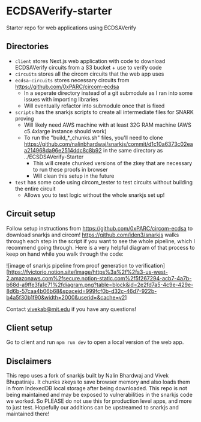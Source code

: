 # ECDSAVerify-starter

Starter repo for web applications using ECDSAVerify

## Directories

- `client` stores Next.js web application with code to download ECDSAVerify circuits from a S3 bucket + use to verify code
- `circuits` stores all the circom circuits that the web app uses
- `ecdsa-circuits` stores necessary circuits from https://github.com/0xPARC/circom-ecdsa
  - In a seperate directory instead of a git submodule as I ran into some issues with importing libraries
  - Will eventually refactor into submodule once that is fixed
- `scripts` has the snarkjs scripts to create all intermediate files for SNARK proving
  - Will likely need AWS machine with at least 32G RAM machine (AWS c5.4xlarge instance should work)
  - To run the "build\_\*\_chunks.sh" files, you'll need to clone https://github.com/nalinbhardwaj/snarkjs/commit/d1c10a6373c02eaa214968da96e2514ddc8c8b92 in the same directory as ../ECSDSAVerify-Starter
    - This will create chunked versions of the zkey that are necessary to run these proofs in browser
    - Will clean this setup in the future
- `test` has some code using circom_tester to test circuits without building the entire circuit
  - Allows you to test logic without the whole snarkjs set up!

## Circuit setup

Follow setup instructions from https://github.com/0xPARC/circom-ecdsa to download snarkjs and circom! https://github.com/iden3/snarkjs walks through each step in the script if you want to see the whole pipeline, which I recommend going through. Here is a very helpful diagram of that process to keep on hand while you walk through the code:

![image of snarkjs pipeline from proof generation to verification][https://fvictorio.notion.site/image/https%3a%2f%2fs3-us-west-2.amazonaws.com%2fsecure.notion-static.com%2f5f267294-acb7-4a7b-b68d-a9ffe3fa1c71%2fdiagram.png?table=block&id=2e2fd7a5-4c9e-429e-8d6b-57caa4b06b68&spaceid=999fcf0b-d32c-46d7-922b-b4a5f30b1f90&width=2000&userid=&cache=v2]

Contact vivekab@mit.edu if you have any questions!

## Client setup

Go to client and run `npm run dev` to open a local version of the web app.

## Disclaimers

This repo uses a fork of snarkjs built by Nalin Bhardwaj and Vivek Bhupatiraju. It chunks zkeys to save browser memory and also loads them in from IndexedDB local storage after being downloaded. This repo is not being maintained and may be exposed to vulnerabilities in the snarkjs code we worked. So PLEASE do not use this for production level apps, and more to just test. Hopefully our additions can be upstreamed to snarkjs and maintained there!
